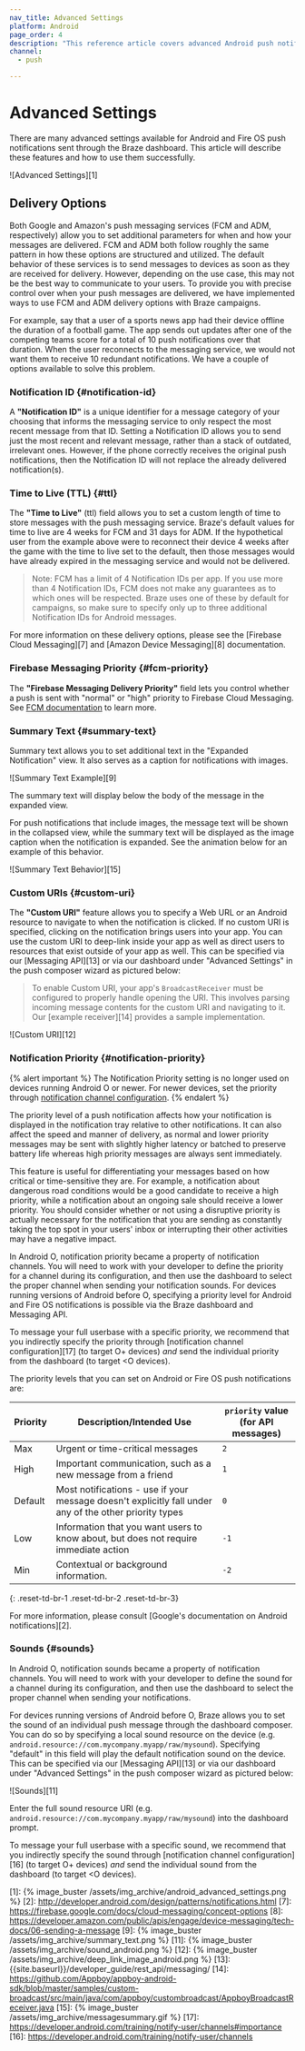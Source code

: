 ```yaml
---
nav_title: Advanced Settings
platform: Android
page_order: 4
description: "This reference article covers advanced Android push notification settings such as TTL, notification IDs, notification priority, and more."
channel:
  - push

---
```

# Advanced Settings

There are many advanced settings available for Android and Fire OS push notifications sent through the Braze dashboard. This article will describe these features and how to use them successfully.

![Advanced Settings][1]

## Delivery Options

Both Google and Amazon's push messaging services (FCM and ADM, respectively) allow you to set additional parameters for when and how your messages are delivered. FCM and ADM both follow roughly the same pattern in how these options are structured and utilized. The default behavior of these services is to send messages to devices as soon as they are received for delivery. However, depending on the use case, this may not be the best way to communicate to your users. To provide you with precise control over when your push messages are delivered, we have implemented ways to use FCM and ADM delivery options with Braze campaigns.

For example, say that a user of a sports news app had their device offline the duration of a football game. The app sends out updates after one of the competing teams score for a total of 10 push notifications over that duration. When the user reconnects to the messaging service, we would not want them to receive 10 redundant notifications. We have a couple of options available to solve this problem.

### Notification ID {#notification-id}

A __"Notification ID"__ is a unique identifier for a message category of your choosing that informs the messaging service to only respect the most recent message from that ID. Setting a Notification ID allows you to send just the most recent and relevant message, rather than a stack of outdated, irrelevant ones. However, if the phone correctly receives the original push notifications, then the Notification ID will not replace the already delivered notification(s).

### Time to Live (TTL) {#ttl}
The __"Time to Live"__ (ttl) field allows you to set a custom length of time to store messages with the push messaging service. Braze's default values for time to live are 4 weeks for FCM and 31 days for ADM. If the hypothetical user from the example above were to reconnect their device 4 weeks after the game with the time to live set to the default, then those messages would have already expired in the messaging service and would not be delivered.

> Note: FCM has a limit of 4 Notification IDs per app. If you use more than 4 Notification IDs, FCM does not make any guarantees as to which ones will be respected. Braze uses one of these by default for campaigns, so make sure to specify only up to three additional Notification IDs for Android messages.

For more information on these delivery options, please see the [Firebase Cloud Messaging][7] and [Amazon Device Messaging][8] documentation.

### Firebase Messaging Priority {#fcm-priority}

The __"Firebase Messaging Delivery Priority"__ field lets you control whether a push is sent with "normal" or "high" priority to Firebase Cloud Messaging. See [FCM documentation](https://firebase.google.com/docs/cloud-messaging/concept-options#setting-the-priority-of-a-message) to learn more.

### Summary Text {#summary-text}

Summary text allows you to set additional text in the "Expanded Notification" view. It also serves as a caption for notifications with images.

![Summary Text Example][9]

The summary text will display below the body of the message in the expanded view.

For push notifications that include images, the message text will be shown in the collapsed view, while the summary text will be displayed as the image caption when the notification is expanded. See the animation below for an example of this behavior.

![Summary Text Behavior][15]

### Custom URIs {#custom-uri}

The __"Custom URI"__ feature allows you to specify a Web URL or an Android resource to navigate to when the notification is clicked. If no custom URI is specified, clicking on the notification brings users into your app. You can use the custom URI to deep-link inside your app as well as direct users to resources that exist outside of your app as well. This can be specified via our [Messaging API][13] or via our dashboard under "Advanced Settings" in the push composer wizard as pictured below:

> To enable Custom URI, your app's `BroadcastReceiver` must be configured to properly handle opening the URI.  This involves parsing incoming message contents for the custom URI and navigating to it.  Our [example receiver][14] provides a sample implementation.

![Custom URI][12]

### Notification Priority {#notification-priority}

{% alert important %}
The Notification Priority setting is no longer used on devices running Android O or newer. For newer devices, set the priority through [notification channel configuration](https://developer.android.com/training/notify-user/channels#importance).
{% endalert %}

The priority level of a push notification affects how your notification is displayed in the notification tray relative to other notifications. It can also affect the speed and manner of delivery, as normal and lower priority messages may be sent with slightly higher latency or batched to preserve battery life whereas high priority messages are always sent immediately.

This feature is useful for differentiating your messages based on how critical or time-sensitive they are. For example, a notification about dangerous road conditions would be a good candidate to receive a high priority, while a notification about an ongoing sale should receive a lower priority. You should consider whether or not using a disruptive priority is actually necessary for the notification that you are sending as constantly taking the top spot in your users' inbox or interrupting their other activities may have a negative impact.

In Android O, notification priority became a property of notification channels. You will need to work with your developer to define the priority for a channel during its configuration, and then use the dashboard to select the proper channel when sending your notification sounds. For devices running versions of Android before O, specifying a priority level for Android and Fire OS notifications is possible via the Braze dashboard and Messaging API. 

To message your full userbase with a specific priority, we recommend that you indirectly specify the priority through [notification channel configuration][17] (to target O+ devices) *and* send the individual priority from the dashboard (to target <O devices).

The priority levels that you can set on Android or Fire OS push notifications are:

| Priority | Description/Intended Use | `priority` value (for API messages) |
|----------|--------------------------|-------------------------------------|
| Max      | Urgent or time-critical messages | `2` |
| High     | Important communication, such as a new message from a friend | `1` |
| Default  | Most notifications - use if your message doesn't explicitly fall under any of the other priority types | `0` |
| Low      | Information that you want users to know about, but does not require immediate action | `-1` |
| Min      | Contextual or background information. | `-2` |
{: .reset-td-br-1 .reset-td-br-2 .reset-td-br-3}

For more information, please consult [Google's documentation on Android notifications][2].

### Sounds {#sounds}

In Android O, notification sounds became a property of notification channels. You will need to work with your developer to define the sound for a channel during its configuration, and then use the dashboard to select the proper channel when sending your notifications.

For devices running versions of Android before O, Braze allows you to set the sound of an individual push message through the dashboard composer. You can do so by specifying a local sound resource on the device (e.g. `android.resource://com.mycompany.myapp/raw/mysound`). Specifying "default" in this field will play the default notification sound on the device. This can be specified via our [Messaging API][13] or via our dashboard under "Advanced Settings" in the push composer wizard as pictured below:

![Sounds][11]

Enter the full sound resource URI (e.g. `android.resource://com.mycompany.myapp/raw/mysound`) into the dashboard prompt.

To message your full userbase with a specific sound, we recommend that you indirectly specify the sound through [notification channel configuration][16] (to target O+ devices) *and* send the individual sound from the dashboard (to target <O devices).

[1]: {% image_buster /assets/img_archive/android_advanced_settings.png %}
[2]: http://developer.android.com/design/patterns/notifications.html
[7]: https://firebase.google.com/docs/cloud-messaging/concept-options
[8]: https://developer.amazon.com/public/apis/engage/device-messaging/tech-docs/06-sending-a-message
[9]: {% image_buster /assets/img_archive/summary_text.png %}
[11]: {% image_buster /assets/img_archive/sound_android.png %}
[12]: {% image_buster /assets/img_archive/deep_link_image_android.png %}
[13]: {{site.baseurl}}/developer_guide/rest_api/messaging/
[14]: https://github.com/Appboy/appboy-android-sdk/blob/master/samples/custom-broadcast/src/main/java/com/appboy/custombroadcast/AppboyBroadcastReceiver.java
[15]: {% image_buster /assets/img_archive/messagesummary.gif %}
[17]: https://developer.android.com/training/notify-user/channels#importance
[16]: https://developer.android.com/training/notify-user/channels
